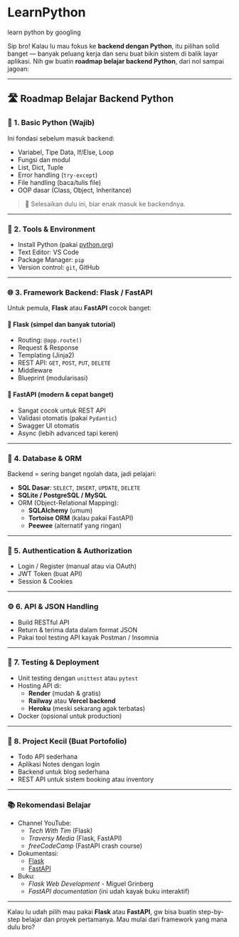 # LearnPython
learn python by googling

Sip bro! Kalau lu mau fokus ke **backend dengan Python**, itu pilihan solid banget — banyak peluang kerja dan seru buat bikin sistem di balik layar aplikasi. Nih gw buatin **roadmap belajar backend Python**, dari nol sampai jagoan:

---

## 🛣️ Roadmap Belajar Backend Python

### 🔰 1. **Basic Python (Wajib)**
Ini fondasi sebelum masuk backend:
- Variabel, Tipe Data, If/Else, Loop
- Fungsi dan modul
- List, Dict, Tuple
- Error handling (`try-except`)
- File handling (baca/tulis file)
- OOP dasar (Class, Object, Inheritance)

> 📌 Selesaikan dulu ini, biar enak masuk ke backendnya.

---

### 🧰 2. **Tools & Environment**
- Install Python (pakai [python.org](https://python.org))
- Text Editor: VS Code
- Package Manager: `pip`
- Version control: `git`, GitHub

---

### 🌐 3. **Framework Backend: Flask / FastAPI**
Untuk pemula, **Flask** atau **FastAPI** cocok banget:
#### 🔹 **Flask (simpel dan banyak tutorial)**
- Routing: `@app.route()`
- Request & Response
- Templating (Jinja2)
- REST API: `GET`, `POST`, `PUT`, `DELETE`
- Middleware
- Blueprint (modularisasi)

#### 🔹 **FastAPI (modern & cepat banget)**
- Sangat cocok untuk REST API
- Validasi otomatis (pakai `Pydantic`)
- Swagger UI otomatis
- Async (lebih advanced tapi keren)

---

### 💾 4. **Database & ORM**
Backend = sering banget ngolah data, jadi pelajari:
- **SQL Dasar**: `SELECT`, `INSERT`, `UPDATE`, `DELETE`
- **SQLite / PostgreSQL / MySQL**
- ORM (Object-Relational Mapping):
  - **SQLAlchemy** (umum)
  - **Tortoise ORM** (kalau pakai FastAPI)
  - **Peewee** (alternatif yang ringan)

---

### 🔐 5. **Authentication & Authorization**
- Login / Register (manual atau via OAuth)
- JWT Token (buat API)
- Session & Cookies

---

### ⚙️ 6. **API & JSON Handling**
- Build RESTful API
- Return & terima data dalam format JSON
- Pakai tool testing API kayak Postman / Insomnia

---

### 🧪 7. **Testing & Deployment**
- Unit testing dengan `unittest` atau `pytest`
- Hosting API di:
  - **Render** (mudah & gratis)
  - **Railway** atau **Vercel backend**
  - **Heroku** (meski sekarang agak terbatas)
- Docker (opsional untuk production)

---

### 🎯 8. **Project Kecil (Buat Portofolio)**
- Todo API sederhana
- Aplikasi Notes dengan login
- Backend untuk blog sederhana
- REST API untuk sistem booking atau inventory

---

### 📚 Rekomendasi Belajar
- Channel YouTube:
  - *Tech With Tim* (Flask)
  - *Traversy Media* (Flask, FastAPI)
  - *freeCodeCamp* (FastAPI crash course)
- Dokumentasi:
  - [Flask](https://flask.palletsprojects.com/)
  - [FastAPI](https://fastapi.tiangolo.com/)
- Buku:
  - *Flask Web Development* - Miguel Grinberg
  - *FastAPI documentation* (ini udah kayak buku interaktif)

---

Kalau lu udah pilih mau pakai **Flask** atau **FastAPI**, gw bisa buatin step-by-step belajar dan proyek pertamanya. Mau mulai dari framework yang mana dulu bro?
